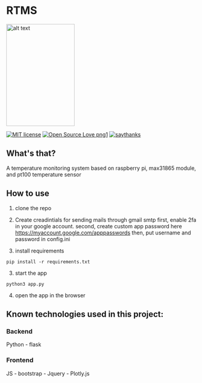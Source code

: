 # RTMS

<img style='display: "block"' src="https://user-images.githubusercontent.com/61390950/97031491-10a61000-1569-11eb-90ac-4984ca69e0cc.png" alt="alt text" width="60%" height="270px">

[![MIT license](https://img.shields.io/badge/License-MIT-blue.svg)](https://lbesson.mit-license.org/)
[![Open Source Love png1](https://badges.frapsoft.com/os/v1/open-source.png?v=103)](https://github.com/ellerbrock/open-source-badges/)
[![saythanks](https://img.shields.io/badge/say-thanks-ff69b4.svg)](https://saythanks.io/to/moshvilla@yandex.com)

## What's that? 
A temperature monitoring system based on raspberry pi, max31865 module, and pt100 temperature sensor

## How to use
1. clone the repo

2. Create creadintials for sending mails through gmail smtp
first, enable 2fa in your google account. 
second, create custom app password here 
https://myaccount.google.com/apppasswords
then, put username and password in config.ini

3. install requirements
```
pip install -r requirements.txt
```
3. start the app
```
python3 app.py
```
4. open the app in the browser


## Known technologies used in this project:
### Backend
Python - flask
### Frontend
JS - bootstrap - Jquery - Plotly.js

